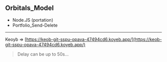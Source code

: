 ## Orbitals_Model 
* Node.JS (portation)
* Portfolio_Send-Delete

---

Keoyb => [https://keob-git-sspu-opava-47494cd6.koyeb.app/](https://keob-git-sspu-opava-47494cd6.koyeb.app/)

> Delay can be up to 50s...
